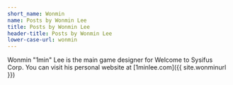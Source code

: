 ```yaml
---
short_name: Wonmin
name: Posts by Wonmin Lee
title: Posts by Wonmin Lee
header-title: Posts by Wonmin Lee
lower-case-url: wonmin
---
```

Wonmin "1min" Lee is the main game designer for Welcome to Sysifus Corp. You can visit his personal website at [1minlee.com]({{ site.wonminurl }})
